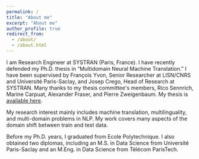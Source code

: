 ```yaml
---
permalink: /
title: "About me"
excerpt: "About me"
author_profile: true
redirect_from: 
  - /about/
  - /about.html
---
```

I am Research Engineer at SYSTRAN (Paris, France). I have recently defended my Ph.D. thesis in “Multidomain Neural Machine Translation.” I have been supervised by François Yvon, Senior Researcher at LISN/CNRS and Université Paris-Saclay, and Josep Crego, Head of Research at SYSTRAN. Many thanks to my thesis committee's members, Rico Sennrich, Marine Carpuat, Alexander Fraser, and Pierre Zweigenbaum. My thesis is [available here](https://tel.archives-ouvertes.fr/tel-03546910/).

My research interest mainly includes machine translation, multilinguality, and multi-domain problems in NLP. My work covers many aspects of the domain shift between train and test data.

Before my Ph.D. years, I graduated from Ecole Polytechnique. I also obtained two diplomas, including an M.S. in Data Science from Université Paris-Saclay and an M.Eng. in Data Science from Télécom ParisTech.

